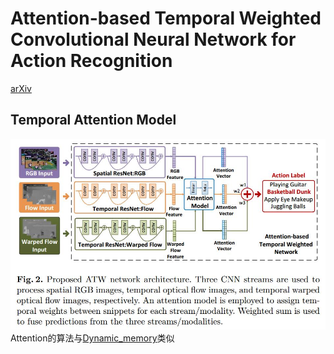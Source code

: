 # Attention-based Temporal Weighted Convolutional Neural Network for Action Recognition
[arXiv](https://arxiv.org/abs/1803.07179)

## Temporal Attention Model
![ATW](./.assets/ATW.jpg)
Attention的算法与[Dynamic_memory](../5_Tracking/Dynamic_memory.md)类似

